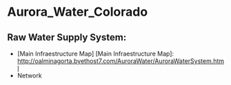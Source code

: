 # Aurora_Water_Colorado

## Raw Water Supply System: 
* [Main Infraestructure Map]
[Main Infraestructure Map]: http://oalminagorta.byethost7.com/AuroraWater/AuroraWaterSystem.html
* Network
  
